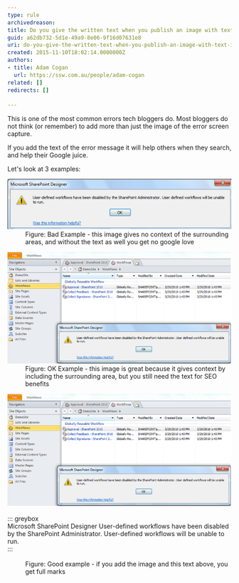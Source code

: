 ```yaml
---
type: rule
archivedreason: 
title: Do you give the written text when you publish an image with text in it?
guid: a62db732-5d1e-49a9-8e06-9f16d07631e8
uri: do-you-give-the-written-text-when-you-publish-an-image-with-text-in-it
created: 2015-11-10T18:02:14.0000000Z
authors:
- title: Adam Cogan
  url: https://ssw.com.au/people/adam-cogan
related: []
redirects: []

---
```


This is one of the most common errors tech bloggers do. Most bloggers do not think (or remember) to add more than just the image of the error screen capture.

If you add the text of the error message it will help others when they search, and help their Google juice.

<!--endintro-->

Let's look at 3 examples:
<dl class="badImage"><dt><img src="BadExampleErrorMSG.jpg" alt="BadExampleErrorMSG.jpg"></dt><dd>Figure: Bad Example - this image gives no context of the surrounding areas, and without the text as well you get no google love</dd></dl><dl class="image"><dt><img src="OKExampleForErrorMSG.jpg" alt="OKExampleForErrorMSG.jpg"></dt><dd>Figure: OK Example - this image is great because it gives context by including the surrounding area, but you still need the text for SEO benefits</dd></dl><dl class="goodImage"><dt><img src="OKExampleForErrorMSG.jpg" alt="OKExampleForErrorMSG.jpg"><br><br>::: greybox<br>
   Microsoft SharePoint Designer 
User-defined workflows have been disabled by the SharePoint Administrator. User-defined workflows will be unable to run.
<br>:::<br><br></dt><dd>Figure: Good example - if you add the image and this text above, you get full marks</dd></dl>

